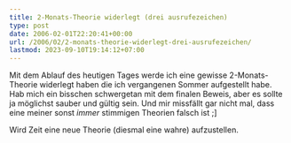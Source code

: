 ```yaml
---
title: 2-Monats-Theorie widerlegt (drei ausrufezeichen)
type: post
date: 2006-02-01T22:20:41+00:00
url: /2006/02/2-monats-theorie-widerlegt-drei-ausrufezeichen/
lastmod: 2023-09-10T19:14:12+07:00
---
```

Mit dem Ablauf des heutigen Tages werde ich eine gewisse 2-Monats-Theorie widerlegt haben die ich vergangenen Sommer aufgestellt habe. Hab mich ein bisschen schwergetan mit dem finalen Beweis, aber es sollte ja möglichst sauber und gültig sein. Und mir missfällt gar nicht mal, dass eine meiner sonst _immer_ stimmigen Theorien falsch ist ;]

Wird Zeit eine neue Theorie (diesmal eine wahre) aufzustellen.
